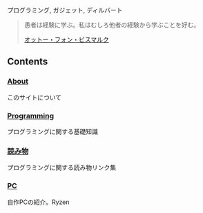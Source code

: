 
プログラミング, ガジェット, ディルバート

> 愚者は経験に学ぶ。私はむしろ他者の経験から学ぶことを好む。
> <footer>
> <a href="https://ja.wikiquote.org/wiki/%E3%82%AA%E3%83%83%E3%83%88%E3%83%BC%E3%83%BB%E3%83%95%E3%82%A9%E3%83%B3%E3%83%BB%E3%83%93%E3%82%B9%E3%83%9E%E3%83%AB%E3%82%AF">
> オットー・フォン・ビスマルク
> </a>
> </footer>

## Contents

### [About](about.html)
このサイトについて

### [Programming](programming)
プログラミングに関する基礎知識

### [読み物](readlist)
プログラミングに関する読み物リンク集

### [PC](hardware/pc.html)
自作PCの紹介。Ryzen


<div class="triclin-badge" data-user="10000" data-show-name="false"></div>
<script src="https://triclin.com/triclin.js" crossorigin="anonymous" defer></script>
